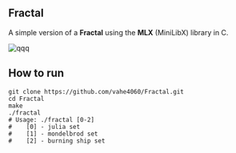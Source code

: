 ## Fractal 
A simple version of a **Fractal** using the **MLX** (MiniLibX) library in C.

![qqq](https://github.com/user-attachments/assets/a4fc2459-d6c2-47bb-bbb2-9564c241450f)

## How to run
	git clone https://github.com/vahe4060/Fractal.git
	cd Fractal
	make
    ./fractal 
    # Usage: ./fractal [0-2]
    #    [0] - julia set
    #    [1] - mondelbrod set
    #    [2] - burning ship set


